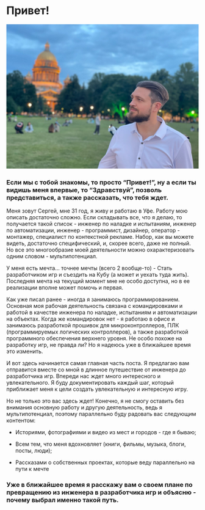 # Привет!

![](img/photo.jpeg)

### Если мы с тобой знакомы, то просто “Привет!”, ну а если ты видишь меня впервые, то “Здравствуй”, позволь представиться, а также рассказать, что тебя ждет. 

Меня зовут Сергей, мне 31 год, я живу и работаю в Уфе. Работу мою описать достаточно сложно. Если складывать все, что я делаю, то получается такой список - инженер по наладке и испытаниям, инженер по автоматизации, инженер - программист, дизайнер, оператор - монтажер, специалист по контекстной рекламе. Набор, как вы можете видеть, достаточно специфический, и, скорее всего, даже не полный. Но все это многообразие моей деятельности можно охарактеризовать одним словом - мультипотенциал. 

У меня есть мечта… точнее мечты (всего 2 вообще-то) -  Стать разработчиком игр и съездить на Кубу (а может и уехать туда жить). Последняя мечта на текущий момент мне не особо доступна, но в ее реализации вполне может помочь и первая.

Как уже писал ранее - иногда я занимаюсь программированием. Основная моя рабочая деятельность связана с командировками и работой в качестве инженера по наладке, испытаниям и автоматизации на объектах. Когда же командировок нет - я работаю в офисе и занимаюсь разработкой прошивок для микроконтроллеров, ПЛК (программируемых логических контроллеров), а также разработкой программного обеспечения верхнего уровня. Не особо похоже на разработку игр, не правда ли? Но я надеюсь уже в ближайшее время это изменить. 

И вот здесь начинается самая главная часть поста. Я предлагаю вам отправится вместе со мной в длинное путешествие от инженера до разработчика игр. Впереди нас ждет много интересного и увлекательного. Я буду документировать каждый шаг, который приближает меня к цели создать увлекательную и интересную игру. 

Но не только это вас здесь ждет! Конечно, я не смогу оставить без внимания основную работу и другую деятельность, ведь я мультипотенциал, поэтому параллельно буду радовать вас следующим контентом:
- Историями, фотографиями и видео из мест и городов - где я бываю;

- Всем тем, что меня вдохновляет (книги, фильмы, музыка, блоги, посты, люди);

- Рассказами о собственных проектах, которые веду параллельно на пути к мечте

### Уже в ближайшее время я расскажу вам о своем плане по превращению из инженера в разработчика игр и объясню - почему выбрал именно такой путь. 